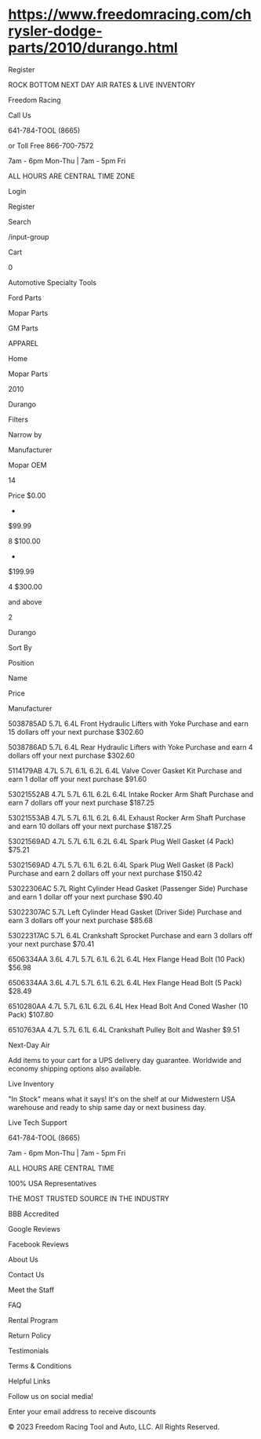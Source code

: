 # https://www.freedomracing.com/chrysler-dodge-parts/2010/durango.html

Register

ROCK BOTTOM NEXT DAY AIR RATES & LIVE INVENTORY

Freedom Racing

Call Us

641-784-TOOL (8665)

or Toll Free 866-700-7572

7am - 6pm Mon-Thu | 7am - 5pm Fri

ALL HOURS ARE CENTRAL TIME ZONE

Login

Register

Search

/input-group

Cart

0

Automotive Specialty Tools

Ford Parts

Mopar Parts

GM Parts

APPAREL

Home

Mopar Parts

2010

Durango

Filters

Narrow by

Manufacturer

Mopar OEM

14

Price
$0.00

-
$99.99

8
$100.00

-
$199.99

4
$300.00

and above

2

Durango

Sort By

Position

Name

Price

Manufacturer

5038785AD 5.7L 6.4L Front Hydraulic Lifters with Yoke
Purchase and earn 15 dollars off your next purchase
$302.60

5038786AD 5.7L 6.4L Rear Hydraulic Lifters with Yoke
Purchase and earn 4 dollars off your next purchase
$302.60

5114179AB 4.7L 5.7L 6.1L 6.2L 6.4L Valve Cover Gasket Kit
Purchase and earn 1 dollar off your next purchase
$91.60

53021552AB 4.7L 5.7L 6.1L 6.2L 6.4L Intake Rocker Arm Shaft
Purchase and earn 7 dollars off your next purchase
$187.25

53021553AB 4.7L 5.7L 6.1L 6.2L 6.4L Exhaust Rocker Arm Shaft
Purchase and earn 10 dollars off your next purchase
$187.25

53021569AD 4.7L 5.7L 6.1L 6.2L 6.4L Spark Plug Well Gasket (4 Pack)
$75.21

53021569AD 4.7L 5.7L 6.1L 6.2L 6.4L Spark Plug Well Gasket (8 Pack)
Purchase and earn 2 dollars off your next purchase
$150.42

53022306AC 5.7L Right Cylinder Head Gasket (Passenger Side)
Purchase and earn 1 dollar off your next purchase
$90.40

53022307AC 5.7L Left Cylinder Head Gasket (Driver Side)
Purchase and earn 3 dollars off your next purchase
$85.68

53022317AC 5.7L 6.4L Crankshaft Sprocket
Purchase and earn 3 dollars off your next purchase
$70.41

6506334AA 3.6L 4.7L 5.7L 6.1L 6.2L 6.4L Hex Flange Head Bolt (10 Pack)
$56.98

6506334AA 3.6L 4.7L 5.7L 6.1L 6.2L 6.4L Hex Flange Head Bolt (5 Pack)
$28.49

6510280AA 4.7L 5.7L 6.1L 6.2L 6.4L Hex Head Bolt And Coned Washer (10 Pack)
$107.80

6510763AA 4.7L 5.7L 6.1L 6.4L Crankshaft Pulley Bolt and Washer
$9.51

<div class="toolbar-bottom">

</div>

Next-Day Air

Add items to your cart for a UPS delivery day guarantee. Worldwide and economy shipping options also available.

Live Inventory

"In Stock" means what it says! It's on the shelf at our Midwestern USA warehouse and ready to ship same day or next business day.

Live Tech Support

641-784-TOOL (8665)

7am - 6pm Mon-Thu | 7am - 5pm Fri

ALL HOURS ARE CENTRAL TIME

100% USA Representatives

THE MOST TRUSTED SOURCE IN THE INDUSTRY

BBB Accredited

Google Reviews

Facebook Reviews

About Us

Contact Us

Meet the Staff

FAQ

Rental Program

Return Policy

Testimonials

Terms & Conditions

Helpful Links

Follow us on social media!

Enter your email address to receive discounts

© 2023 Freedom Racing Tool and Auto, LLC. All Rights Reserved.